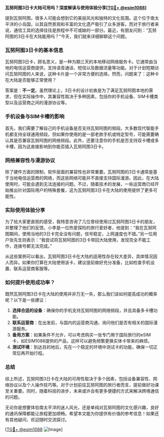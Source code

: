 **瓦努阿图3日卡大陆可用吗？深度解读与使用体验分享[[TG💪+ @esim1088](https://t.me/s/esim1088)]**

提到瓦努阿图，很多人可能会想到它的美丽风光和独特的文化氛围。这个位于南太平洋的小岛国，以其自然景观和丰富的文化遗产吸引了众多游客。而对于旅行者来说，通信工具的选择往往是旅程中不可或缺的一部分。最近，有朋友问到：“瓦努阿图的3日卡在大陆能用吗？”今天，我们就来详细聊聊这个问题。

### 瓦努阿图3日卡的基本信息

瓦努阿图3日卡，顾名思义，是一种为期三天的本地移动网络服务卡。它通常由当地的电信运营商提供，支持语音通话、短信以及数据流量等功能。对于计划短期访问瓦努阿图的人来说，这种卡片是一个非常方便的选择。然而，问题来了：这种卡在大陆是否能够正常使用？

答案是：**不一定**。虽然理论上，3日卡的设计初衷是为了满足瓦努阿图本地的需求，但在实际操作中，其兼容性取决于多种因素，包括你的手机设备、SIM卡槽类型以及运营商之间的漫游协议等。

### 手机设备与SIM卡槽的影响

首先，我们需要了解自己的手机设备是否支持瓦努阿图的频段。大多数现代智能手机都支持全球通用频段，但如果你使用的是一部老款手机或特定型号，可能需要确认其是否兼容瓦努阿图的网络频段。此外，还要注意你的手机是否支持双卡槽或多卡槽，因为这直接影响到你能否插入瓦努阿图3日卡。

### 网络兼容性与漫游协议

除了硬件方面的限制，软件层面的兼容性也非常重要。瓦努阿图的3日卡通常是基于当地电信运营商的网络，而这些网络可能并不直接支持国际漫游。因此，在大陆使用时，可能会遇到无法连接的问题。不过，随着技术的发展，一些运营商已经开始推出针对国际用户的特殊套餐，这为瓦努阿图3日卡在大陆的使用提供了更多可能性。

### 实际使用体验分享

为了给大家更直观的感受，我特意咨询了几位曾经使用过瓦努阿图3日卡的朋友，并整理了他们的反馈。小李是一位热爱探险的旅行爱好者，他提到：“我在瓦努阿图期间，使用当地的3日卡完全没有问题，信号稳定，上网速度也不错。”另一位用户张先生则表示：“我尝试将瓦努阿图的3日卡带回大陆使用，发现完全不能工作，连拨号都无法完成。”

从这些案例可以看出，瓦努阿图3日卡在大陆的适用性存在较大差异，具体情况因人而异。如果你打算在大陆使用该卡，建议提前做好充分准备，比如检查手机设置、联系运营商客服等。

### 如何提升使用成功率？

既然瓦努阿图3日卡在大陆的使用并非万无一失，那么我们该如何提高成功的概率呢？以下是一些建议：

1. **选择合适的设备**：确保你的手机支持瓦努阿图的网络频段，并且具备多卡槽功能。
2. **联系运营商**：在出发前，与国内的运营商沟通，询问他们是否有相关的国际漫游服务。
3. **备用方案**：如果条件不允许，可以考虑购买一张专门用于国际旅行的eSIM卡，如ESIM1088提供的产品，这样可以避免频繁更换实体卡带来的麻烦。
4. **测试环境**：到达目的地后，先在一个稳定的环境中测试卡的功能，确保一切正常后再开始行程。

### 总结

综上所述，瓦努阿图3日卡在大陆的可用性取决于多个因素，包括设备兼容性、网络协议以及个人操作技巧等。对于计划前往瓦努阿图的旅行者而言，提前做好功课至关重要。同时，随着科技的进步，未来或许会有更多便捷的方式来解决跨境通信的问题。

无论你是想要体验南太平洋的迷人风光，还是单纯对瓦努阿图的文化感兴趣，良好的通讯保障都能让旅程更加顺畅。希望本文能为你提供有价值的参考信息！如果还有其他疑问，欢迎随时交流探讨。

[[TG💪+ @esim1088](https://t.me/s/esim1088) ![Image](https://i.postimg.cc/4NQfJmqS/Snipaste-2025-05-13-00-14-12.png)]